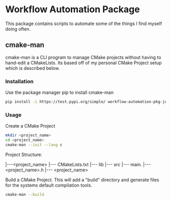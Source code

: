 # Workflow Automation Package 

This package contains scripts to automate some of the things I find myself doing often.

## cmake-man

cmake-man is a CLI program to manage CMake projects without having to hand-edit a CMakeLists. Its based off of my personal CMake Project setup which is described below.

### Installation

Use the package manager pip to install cmake-man

```bash
pip install -i https://test.pypi.org/simple/ workflow-automation-pkg-joshortner
```

### Usage

Create a CMake Project

```bash
mkdir <project_name>
cd <project_name>
cmake-man --init --lang c
```

Project Structure:

|---<project_name>
	|--- CMakeLists.txt
	|--- lib
	|--- src
		|--- main.<lang>
		|--- <project_name>.h
		|--- <project_name>


Build a CMake Project. This will add a "build" directory and generate files for the systems default compilation tools.

```bash
cmake-man --build
```
